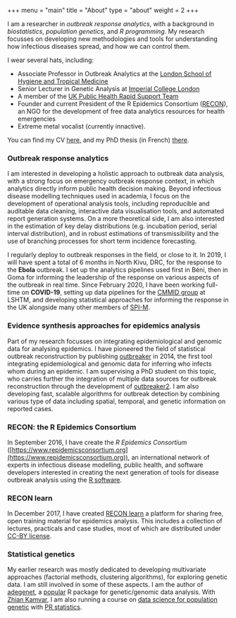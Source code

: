 +++
menu = "main"
title = "About"
type = "about"
weight = 2
+++

I am a researcher in <em>outbreak response analytics</em>, with a background in
<em>biostatistics</em>, <em>population genetics</em>, and <em>R
programming</em>. My research focusses on developing new methodologies and tools
for understanding how infectious diseases spread, and how we can control them.

I wear several hats, including:

* Associate Professor in Outbreak Analytics at the <a href="https://www.lshtm.ac.uk">London School of Hygiene and Tropical Medicine</a>
* Senior Lecturer in Genetic Analysis at <a href="https://www.imperial.ac.uk/">Imperial College London</a>
* A member of the <a href="https://www.lshtm.ac.uk/UKPHRST">UK Public Health Rapid Support Team</a>
* Founder and current President of the R Epidemics Consortium (<a href="https://www.repidemicsconsortium.org">RECON</a>), an NGO for
the development of free data analytics resources for health emergencies
* Extreme metal vocalist (currently innactive).

You can find my CV <a href="https://github.com/thibautjombart/cv/raw/master/cv.pdf">here</a>, and my PhD thesis (in French) [there](/data/thesis.pdf).



### Outbreak response analytics

I am interested in developing a holistic approach to outbreak data analysis,
with a strong focus on emergency outbreak response context, in which analytics
directly inform public health decision making. Beyond infectious disease
modelling techniques used in academia, I focus on the development of operational
analysis tools, including reproducible and auditable data cleaning, interactive
data visualisation tools, and automated report generation systems. On a more
theoretical side, I am also interested in the estimation of key delay
distributions (e.g. incubation period, serial interval distribution), and in
robust estimations of transmissibility and the use of branching processes for
short term incidence forecasting.

I regularly deploy to outbreak responses in the field, or close to it. In 2019,
I will have spent a total of 6 months in North Kivu, DRC, for the response to
the **Ebola** outbreak. I set up the analytics pipelines used first in Béni, then in
Goma for informing the leadership of the response on various aspects of the
outbreak in real time. Since February 2020, I have been working full-time on
**COVID-19**, setting up data pipelines for the <a
href="https://www.lshtm.ac.uk/research/centres/centre-mathematical-modelling-infectious-diseases">CMMID
group</a> at LSHTM, and developing statistical approaches for informing the
response in the UK alongside many other members of <a
href="https://www.gov.uk/government/publications/spi-m-publish-updated-modelling-summary">SPI-M</a>.





### Evidence synthesis approaches for epidemics analysis

Part of my research focusses on integrating epidemiological and genomic data for
analysing epidemics. I have pioneered the field of statistical outbreak
reconstruction by publishing <a
href="http://journals.plos.org/ploscompbiol/article?id=10.1371/journal.pcbi.1003457">outbreaker</a>
in 2014, the first tool integrating epidemiological and genomic data for
inferring who infects whom during an epidemic. I am supervising a PhD student on
this topic, who carries further the integration of multiple data sources for
outbreak reconstruction through the development of <a
href="http://www.repidemicsconsortium.org/outbreaker2/">outbreaker2</a>. I am
also developing fast, scalable algorithms for outbreak detection by combining
various type of data including spatial, temporal, and genetic information on
reported cases.





### RECON: the R Epidemics Consortium

In September 2016, I have create the <em>R Epidemics Consortium</em>
([https://www.repidemicsconsortium.org](https://www.repidemicsconsortium.org)),
an international network of experts in infectious disease modelling, public
health, and software developers interested in creating the next generation
of tools for disease outbreak analysis using the [R software](https://www.r-project.org/).




### RECON learn

In December 2017, I have created [RECON learn](https://reconlearn.netlify.com/)
a platform for sharing free, open training material for epidemics analysis. This
includes a collection of lectures, practicals and case studies, most of which
are distributed under [CC-BY license](https://creativecommons.org/licenses/by/3.0/).




### Statistical genetics

My earlier research was mostly dedicated to developing multivariate approaches
(factorial methods, clustering algorithms), for exploring genetic data. I am
still involved in some of these aspects. I am the author of 
[adegenet](http://adegenet.r-forge.r-project.org/), a 
[popular](https://github.com/thibautjombart/adegenet/) R package for genetic/genomic data analysis. 
With [Zhian Kamvar](https://plantpathology.unl.edu/zhian-n-kamvar), I am also running a course on 
[data science for population genetic](https://www.prstatistics.com/course/reproducible-data-science-for-population-genetics-rdpg01/) 
with [PR statistics](https://www.prstatistics.com/).

<br>
<br>
<br>
